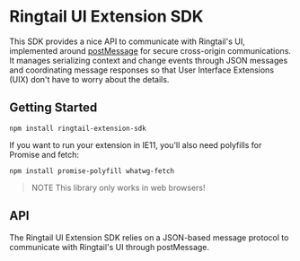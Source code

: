 # Ringtail UI Extension SDK
This SDK provides a nice API to communicate with Ringtail's UI, implemented around [postMessage](https://developer.mozilla.org/en-US/docs/Web/API/Window/postMessage) for secure cross-origin communications. It manages serializing context and change events through JSON messages and coordinating message responses so that User Interface Extensions (UIX) don't have to worry about the details.

## Getting Started
`npm install ringtail-extension-sdk`

If you want to run your extension in IE11, you'll also need polyfills for Promise and fetch:

`npm install promise-polyfill whatwg-fetch`

> NOTE This library only works in web browsers!

## API
The Ringtail UI Extension SDK relies on a JSON-based message protocol to communicate with Ringtail's UI through postMessage.
